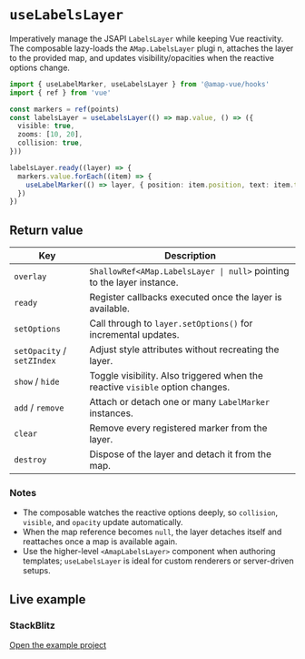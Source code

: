 # `useLabelsLayer`

Imperatively manage the JSAPI `LabelsLayer` while keeping Vue reactivity. The composable lazy-loads the `AMap.LabelsLayer` plugi
n, attaches the layer to the provided map, and updates visibility/opacities when the reactive options change.

```ts
import { useLabelMarker, useLabelsLayer } from '@amap-vue/hooks'
import { ref } from 'vue'

const markers = ref(points)
const labelsLayer = useLabelsLayer(() => map.value, () => ({
  visible: true,
  zooms: [10, 20],
  collision: true,
}))

labelsLayer.ready((layer) => {
  markers.value.forEach((item) => {
    useLabelMarker(() => layer, { position: item.position, text: item.text })
  })
})
```

## Return value

| Key | Description |
| --- | --- |
| `overlay` | `ShallowRef<AMap.LabelsLayer \| null>` pointing to the layer instance. |
| `ready` | Register callbacks executed once the layer is available. |
| `setOptions` | Call through to `layer.setOptions()` for incremental updates. |
| `setOpacity` / `setZIndex` | Adjust style attributes without recreating the layer. |
| `show` / `hide` | Toggle visibility. Also triggered when the reactive `visible` option changes. |
| `add` / `remove` | Attach or detach one or many `LabelMarker` instances. |
| `clear` | Remove every registered marker from the layer. |
| `destroy` | Dispose of the layer and detach it from the map. |

### Notes

- The composable watches the reactive options deeply, so `collision`, `visible`, and `opacity` update automatically.
- When the map reference becomes `null`, the layer detaches itself and reattaches once a map is available again.
- Use the higher-level `<AmapLabelsLayer>` component when authoring templates; `useLabelsLayer` is ideal for custom renderers or
server-driven setups.

## Live example

<ClientOnly>
  <UseLabelsLayerHookDemo />
</ClientOnly>

<script setup lang="ts">
import UseLabelsLayerHookDemo from '../examples/hooks/UseLabelsLayerHookDemo.vue'
</script>

### StackBlitz

[Open the example project](https://stackblitz.com/github/your-org/amap-vue-kit/tree/main/examples/basic)
